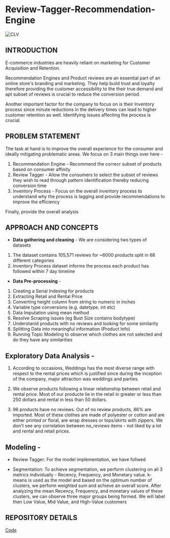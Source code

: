 # Review-Tagger-Recommendation-Engine
![CLV](https://cdn-images-1.medium.com/max/800/1*t870WiCzb-5zkLuGjDuDAA.png)

## INTRODUCTION
E-commerce industries are heavily reliant on marketing for Customer Acquisition and Retention. 

Recommendation Engines and Product reviews are an essential part of an online store's branding and marketing. They help build trust and loyalty therefore providing the customer accessibility to the their true demand and apt subset of reviews is crucial to reduce the conversion period. 

Another important factor for the company to focus on is their Inventory process since minute reductions in the delivery times can lead to higher customer retention as well. Identifying issues affecting the process is crucial.

## PROBLEM STATEMENT
The task at hand is to improve the overall experience for the consumer and ideally mitigating problematic areas. We focus on 3 main things over here - 
1. Recommendation Engine - Recommend the correcr subset of products based on consumer affinity 
2. Review Tagger - Allow the consumers to select the subset of reviews they wish to read through pattern identification thereby reducing conversion time
3. Inventory Process - Focus on the overall inventory process to understand why the process is lagging and provide recommendations to improve the efficiency

Finally, provide the overall analysis

## APPROACH AND CONCEPTS

* **Data gathering and cleaning** - We are considering two types of datasets 
1. The dataset contains 105,571 reviews for ~6000 products split in 68 different categories
2. Inventory Process dataset informs the process each product has followed within 7 day timeline


* **Data Pre-processing** - 
1. Creating a Serial Indexing for products
2. Extracting Retail and Rental Price
3. Converting height column from string to numeric in inches
4. Variable type conversions (e.g. datetype, int etc)
5. Data Imputation using mean method
6. Resolve Scraping issues (eg Bust Size contains bodytype)
7. Understanid products with no reviews and looking for some similarity
8. Splitting Data into meaningful information (Product Info)
9. Running Topic Modeling to observe which clothes are not selected and do they have any similarities


## **Exploratory Data Analysis** - 

1. According to occasions, Weddings has the most diverse range with respect to the rental prices which is justified since during the inception of the company, major attraction was weddings and parties.

2. We observe products following a linear relationship between retail and rental price. Most of our producte lie in the retail in greater or less than 250 dollars and rental in less than 50 dollars.

3. 96 products have no reviews. Out of no review products, 86% are imported. Most of these clothes are made of polyester or cotton and are either printed or floral, are wrap dresses or tops/skirts with zippers. We don't see any correlation between no_reviews items - not liked by a lot and rental and retail prices.

## **Modeling** - 
  * Review Tagger: For the model implementation, we have follwed 
  
  
  * Segmentation: To achieve segmentation, we perform clustering on all 3 metrics individually - Recency, Frequency, and Monetary value. k-means is used as the model and based on the optimum number of clusters, we perform weighted sum and achieve an overall score. After analyzing the mean Recency, Frequency, and monetary values of these clusters, we can observe three major groups being formed. We will label then Low Value, Mid Value, and High-Value customers



## REPOSITORY DETAILS
[Code](https://github.com/palakh/Review-Tagger-Recommendation-Engine/tree/main/Code)
